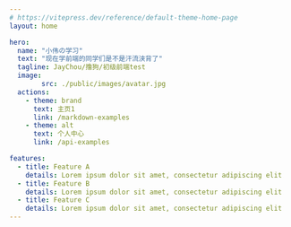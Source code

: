 ```yaml
---
# https://vitepress.dev/reference/default-theme-home-page
layout: home

hero:
  name: "小伟の学习"
  text: "现在学前端的同学们是不是汗流浃背了"
  tagline: JayChou/撸狗/初级前端test
  image:
        src: ./public/images/avatar.jpg
  actions:
    - theme: brand
      text: 主页1
      link: /markdown-examples
    - theme: alt
      text: 个人中心
      link: /api-examples

features:
  - title: Feature A
    details: Lorem ipsum dolor sit amet, consectetur adipiscing elit
  - title: Feature B
    details: Lorem ipsum dolor sit amet, consectetur adipiscing elit
  - title: Feature C
    details: Lorem ipsum dolor sit amet, consectetur adipiscing elit
---
```


